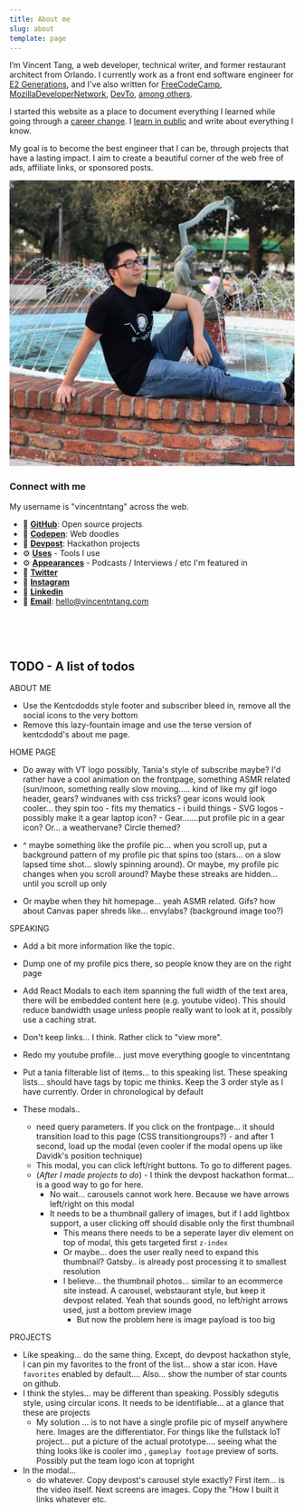 ```yaml
---
title: About me
slug: about
template: page
---
```


I’m Vincent Tang, a web developer, technical writer, and former restaurant architect from Orlando. I currently work as a front end software engineer for [E2 Generations](https://www.e2gens.com/), and I've also written for [FreeCodeCamp](https://www.freecodecamp.org/forum/u/Kagerjay/summary), [MozillaDeveloperNetwork](https://developer.mozilla.org/en-US/profiles/Kagerjay), [DevTo](https://dev.to/vincentntang), [among others](/publications).

I started this website as a place to document everything I learned while going through a [career change](https://www.vincentntang.com). I [learn in public](/learn) and write about everything I know.

My goal is to become the best engineer that I can be, through projects that have a lasting impact. I aim to create a beautiful corner of the web free of ads, affiliate links, or sponsored posts.

![Me](../common/vincentIDGAF.jpg)

### Connect with me

My username is "vincentntang" across the web.

- 💾 **[GitHub](https://github.com/vincentntang)**: Open source projects
- 💾 **[Codepen](https://codepen.io/vincentntang)**: Web doodles
- 💾 **[Devpost](https://devpost.com/vincentntang)**: Hackathon projects
- ⚙️ **[Uses](/uses)** - Tools I use
- ⚙️ **[Appearances](/appearances)** - Podcasts / Interviews / etc I'm featured in
- 👋 **[Twitter](https://twitter.com/vincentntang)**
- 👋 **[Instagram](https://instagram.com/vincentntang)**
- 👋 **[Linkedin](https://linkedin.com/in/vincentntang)**
- 👋 **[Email](mailto:vincentntang+mydomain@gmail.com)**: hello@vincentntang.com

<br/>
<br/>
<br/>

## TODO - A list of todos

ABOUT ME

- Use the Kentcdodds style footer and subscriber bleed in, remove all the social icons to the very bottom
- Remove this lazy-fountain image and use the terse version of kentcdodd's about me page. 

HOME PAGE

- Do away with VT logo possibly, Tania's style of subscribe maybe? I'd rather have a cool animation on the frontpage, something ASMR related (sun/moon, something really slow moving..... kind of like my gif logo header, gears? windvanes with css tricks? gear icons would look cooler... they spin too - fits my thematics - i build things - SVG logos - possibly make it a gear laptop icon? - Gear.......put profile pic in a gear icon? Or... a weathervane? Circle themed? 

- ^ maybe something like the profile pic... when you scroll up, put a background pattern of my profile pic that spins too (stars... on a slow lapsed time shot... slowly spinning around). Or maybe, my profile pic changes when you scroll around? Maybe these streaks are hidden... until you scroll up only

- Or maybe when they hit homepage... yeah ASMR related. Gifs? how about Canvas paper shreds like... envylabs? (background image too?)

SPEAKING

- Add a bit more information like the topic.
- Dump one of my profile pics there, so people know they are on the right page
- Add React Modals to each item spanning the full width of the text area, there will be embedded content here (e.g. youtube video). This should reduce bandwidth usage unless people really want to look at it, possibly use a caching strat. 
- Don't keep links... I think. Rather click to "view more".
- Redo my youtube profile... just move everything google to vincentntang
- Put a tania filterable list of items... to this speaking list. These speaking lists... should have tags by topic me thinks. Keep the 3 order style as I have currently. Order in chronological by default

- These modals.. 
  - need query parameters. If you click on the frontpage... it should transition load to this page (CSS transitiongroups?) - and after 1 second, load up the modal (even cooler if the modal opens up like Davidk's position technique)
  - This modal, you can click left/right buttons. To go to different pages.
  - (_After I made projects to do_) - I think the devpost hackathon format... is a good way to go for here.
    - No wait... carousels cannot work here. Because we have arrows left/right on this modal
    - It needs to be a thumbnail gallery of images, but if I add lightbox support, a user clicking off should disable only the first thumbnail
      - This means there needs to be a seperate layer div element on top of modal, this gets targeted first `z-index`
      - Or maybe... does the user really need to expand this thumbnail? Gatsby.. is already post processing it to smallest resolution
      - I believe... the thumbnail photos... similar to an ecommerce site instead. A carousel, webstaurant style, but keep it devpost related. Yeah that sounds good, no left/right arrows used, just a bottom preview image
        - But now the problem here is image payload is too big

PROJECTS

- Like speaking... do the same thing. Except, do devpost hackathon style, I can pin my favorites to the front of the list... show a star icon. Have `favorites` enabled by default.... Also... show the number of star counts on github. 
- I think the styles... may be different than speaking. Possibly sdegutis style, using circular icons. It needs to be identifiable... at a glance that these are projects
  - My solution ... is to not have a single profile pic of myself anywhere here. Images are the differentiator. For things like the fullstack IoT project... put a picture of the actual prototype.... seeing what the thing looks like is cooler imo , `gameplay footage` preview of sorts. Possibly put the team logo icon at topright
- In the modal... 
  - do whatever. Copy devpost's carousel style exactly? First item... is the video itself. Next screens are images. Copy the "How I built it links whatever etc.


<!-- - **[Dribbble](https://dribbble.com/vincentntang)**: Wannabe designer -->

<!-- #### Promotional

- **[Publications](/publications)** - Blogs I wrote elsewhere
- **[Talks](/talks)** - Podcasts, Conferences, and Meetups
- **[Apperances](/apperances)** - Places I'm featured in
- **[Media](/media)** - Promotional material -->



<!-- - **[DIY](/diy)** - Physical things I've built
- **[Restaurants](/restaurants)** - Did you know I used to design restaurants? -->


